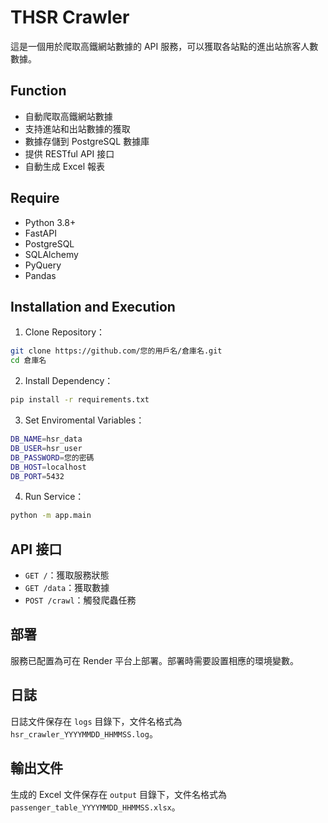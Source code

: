 # THSR Crawler

這是一個用於爬取高鐵網站數據的 API 服務，可以獲取各站點的進出站旅客人數數據。

## Function

- 自動爬取高鐵網站數據
- 支持進站和出站數據的獲取
- 數據存儲到 PostgreSQL 數據庫
- 提供 RESTful API 接口
- 自動生成 Excel 報表

## Require

- Python 3.8+
- FastAPI
- PostgreSQL
- SQLAlchemy
- PyQuery
- Pandas

## Installation and Execution

1. Clone Repository：
```bash
git clone https://github.com/您的用戶名/倉庫名.git
cd 倉庫名
```

2. Install Dependency：
```bash
pip install -r requirements.txt
```

3. Set Enviromental Variables：
```bash
DB_NAME=hsr_data
DB_USER=hsr_user
DB_PASSWORD=您的密碼
DB_HOST=localhost
DB_PORT=5432
```

4. Run Service：
```bash
python -m app.main
```

## API 接口

- `GET /`：獲取服務狀態
- `GET /data`：獲取數據
- `POST /crawl`：觸發爬蟲任務

## 部署

服務已配置為可在 Render 平台上部署。部署時需要設置相應的環境變數。

## 日誌

日誌文件保存在 `logs` 目錄下，文件名格式為 `hsr_crawler_YYYYMMDD_HHMMSS.log`。

## 輸出文件

生成的 Excel 文件保存在 `output` 目錄下，文件名格式為 `passenger_table_YYYYMMDD_HHMMSS.xlsx`。 